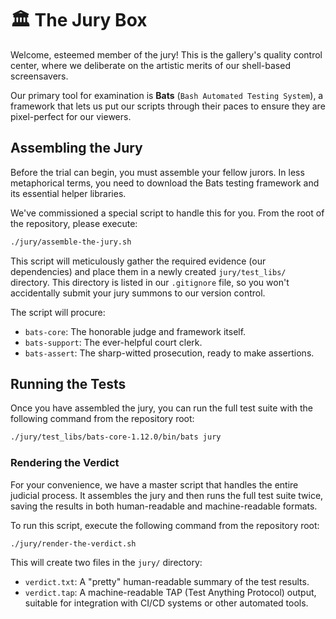 # 🏛️ The Jury Box

Welcome, esteemed member of the jury! This is the gallery's quality control center, where we deliberate on the artistic merits of our shell-based screensavers.

Our primary tool for examination is **Bats** (`Bash Automated Testing System`), a framework that lets us put our scripts through their paces to ensure they are pixel-perfect for our viewers.

## Assembling the Jury

Before the trial can begin, you must assemble your fellow jurors. In less metaphorical terms, you need to download the Bats testing framework and its essential helper libraries.

We've commissioned a special script to handle this for you. From the root of the repository, please execute:

```bash
./jury/assemble-the-jury.sh
```

This script will meticulously gather the required evidence (our dependencies) and place them in a newly created `jury/test_libs/` directory. This directory is listed in our `.gitignore` file, so you won't accidentally submit your jury summons to our version control.

The script will procure:
*   `bats-core`: The honorable judge and framework itself.
*   `bats-support`: The ever-helpful court clerk.
*   `bats-assert`: The sharp-witted prosecution, ready to make assertions.

## Running the Tests

Once you have assembled the jury, you can run the full test suite with the following command from the repository root:

```bash
./jury/test_libs/bats-core-1.12.0/bin/bats jury
```

### Rendering the Verdict

For your convenience, we have a master script that handles the entire judicial process. It assembles the jury and then runs the full test suite twice, saving the results in both human-readable and machine-readable formats.

To run this script, execute the following command from the repository root:
```bash
./jury/render-the-verdict.sh
```
This will create two files in the `jury/` directory:
*   `verdict.txt`: A "pretty" human-readable summary of the test results.
*   `verdict.tap`: A machine-readable TAP (Test Anything Protocol) output, suitable for integration with CI/CD systems or other automated tools.
 
 
 

